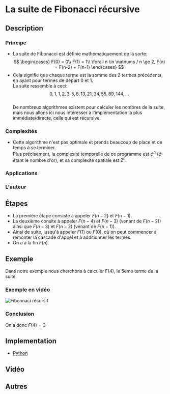 # La suite de Fibonacci récursive

## Description

### Principe

* La suite de Fibonacci est définie mathématiquement de la sorte:
$$
\begin{cases}
F(0) = 0\\
F(1) = 1\\
\forall n \in \natnums / n \ge 2, F(n) = F(n-2) + F(n-1)
\end{cases}
$$
* Cela signifie que chaque terme est la somme des 2 termes précédents, en ayant pour termes de départ 0 et 1.  
La suite ressemble à ceci:
$$0, 1, 1, 2, 3, 5, 8, 13, 21, 34, 55, 89, 144, \ldots$$
\
De nombreux algorithmes existent pour calculer les nombres de la suite, mais nous allons ici nous intéresser à l'implémentation la plus immédiate/directe, celle qui est récursive.

### Complexités

* Cette algorithme n'est pas optimale et prends beaucoup de place et de temps à se terminer.  
Plus précisement, la complexité temporelle de ce programme est $\phi^n$ ($\phi$ étant le nombre d'or), et sa complexité spatiale est $2^n$.

### Applications

### L'auteur

## Étapes

* La première étape consiste à appeler $F(n-2)$ et $F(n-1)$.
* La deuxième consite à appeler $F(n-4)$ et $F(n-3)$ (venant de $F(n-2)$) ainsi que $F(n-3)$ et $F(n-2)$ (venant de $F(n-1)$).
* Ainsi de suite, jusqu'à appeler $F(1)$ ou $F(0)$, où on peut commencer à remonter la cascade d'appel et à additionner les termes.
* On a à la fin $F(n)$.

## Exemple

Dans notre exemple nous cherchons à calculer F(4), le 5ème terme de la suite.

### Exemple en vidéo

![Fibonnaci récursif](../Exemples/.gif/FibonacciRécursif.gif)

### Conclusion

On a donc $F(4) = 3$

## Implementation

* [Python](https://github.com/TheAlgorithms/Python/blob/master/maths/fibonacci_sequence_recursion.py)

## Vidéo

## Autres
